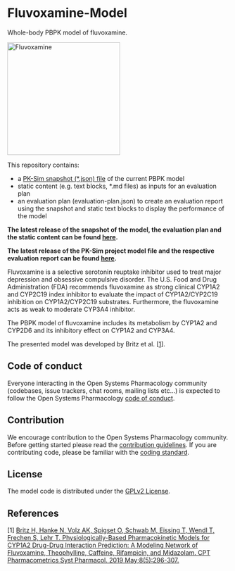 # Fluvoxamine-Model
Whole-body PBPK model of fluvoxamine. 

<a title="Fluvoxamine" href="https://commons.wikimedia.org/wiki/File:Fluvoxamine.svg"><img width="256" alt="Fluvoxamine" src="https://upload.wikimedia.org/wikipedia/commons/thumb/a/a8/Fluvoxamine.svg/256px-Fluvoxamine.svg.png"></a>



This repository contains:

- a [PK-Sim snapshot (*.json) file](https://docs.open-systems-pharmacology.org/working-with-pk-sim/pk-sim-documentation/importing-exporting-project-data-models#exporting-project-to-snapshot-loading-project-from-snapshot) of the current PBPK model
- static content (e.g. text blocks, *.md files) as inputs for an evaluation plan
- an evaluation plan (evaluation-plan.json) to create an evaluation report using the snapshot and static text blocks to display the performance of the model

**The latest release of the snapshot of the model, the evaluation plan and the static content can be found [here](../../releases/latest).**

**The latest release of the PK-Sim project model file and the respective evaluation report can be found [here](https://github.com/Open-Systems-Pharmacology/OSP-PBPK-Model-Library/releases/latest).**



Fluvoxamine is a selective serotonin reuptake inhibitor used to treat major depression and obsessive compulsive disorder. The U.S. Food and Drug Administration (FDA) recommends fluvoxamine as strong clinical CYP1A2 and CYP2C19 index inhibitor to evaluate the impact of CYP1A2/CYP2C19 inhibition on CYP1A2/CYP2C19 substrates. Furthermore, the fluvoxamine acts as weak to moderate CYP3A4 inhibitor.

The PBPK model of fluvoxamine includes its metabolism by CYP1A2 and CYP2D6 and its inhibitory effect on CYP1A2 and CYP3A4.

The presented model was developed by Britz et al. [[1](#References)].

## Code of conduct
Everyone interacting in the Open Systems Pharmacology community (codebases, issue trackers, chat rooms, mailing lists etc...) is expected to follow the Open Systems Pharmacology [code of conduct](https://github.com/Open-Systems-Pharmacology/Suite/blob/master/CODE_OF_CONDUCT.md#contributor-covenant-code-of-conduct).

## Contribution
We encourage contribution to the Open Systems Pharmacology community. Before getting started please read the [contribution guidelines](https://github.com/Open-Systems-Pharmacology/Suite/blob/master/CONTRIBUTING.md#ways-to-contribute). If you are contributing code, please be familiar with the [coding standard](https://github.com/Open-Systems-Pharmacology/Suite/blob/master/CODING_STANDARDS.md#visual-studio-settings).

## License
The model code is distributed under the [GPLv2 License](https://github.com/Open-Systems-Pharmacology/Suite/blob/develop/LICENSE).

## References
[1] [Britz H, Hanke N, Volz AK, Spigset O, Schwab M, Eissing T, Wendl T, Frechen S, Lehr T. Physiologically-Based Pharmacokinetic Models for CYP1A2 Drug-Drug Interaction Prediction: A Modeling Network of Fluvoxamine, Theophylline, Caffeine, Rifampicin, and Midazolam. CPT Pharmacometrics Syst Pharmacol. 2019 May;8(5):296-307.](https://doi.org/10.1002/psp4.12397)
